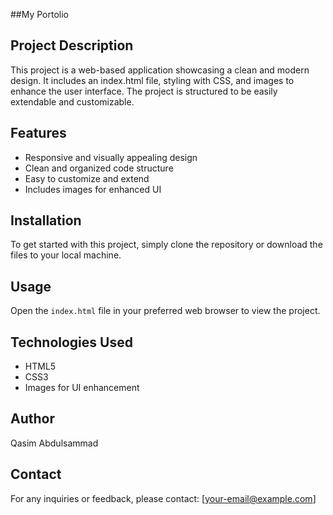 ##My Portolio

## Project Description
This project is a web-based application showcasing a clean and modern design. It includes an index.html file, styling with CSS, and images to enhance the user interface. The project is structured to be easily extendable and customizable.

## Features
- Responsive and visually appealing design
- Clean and organized code structure
- Easy to customize and extend
- Includes images for enhanced UI

## Installation
To get started with this project, simply clone the repository or download the files to your local machine.

## Usage
Open the `index.html` file in your preferred web browser to view the project.

## Technologies Used
- HTML5
- CSS3
- Images for UI enhancement

## Author
Qasim Abdulsammad

## Contact
For any inquiries or feedback, please contact: [your-email@example.com]

